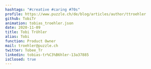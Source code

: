 ```yaml
---
hashtags: "#creative #caring #70s"
profile: https://www.puzzle.ch/de/blog/articles/author/ttroehler
github: TobiTr
animation: tobias_troehler.json
date: 2020-11-09
title: Tobi Tröhler
alias: Tobi
function: Product Owner
mail: troehler@puzzle.ch
twitter: Tobee_Tr
linkedin: tobias-tr%C3%B6hler-13a37885
isClosed: true
---
```

